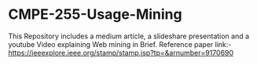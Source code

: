 # CMPE-255-Usage-Mining
 
This Repository includes a medium article, a slideshare presentation and a youtube Video explaining Web mining in Brief.
Reference paper link:- https://ieeexplore.ieee.org/stamp/stamp.jsp?tp=&arnumber=9170690
